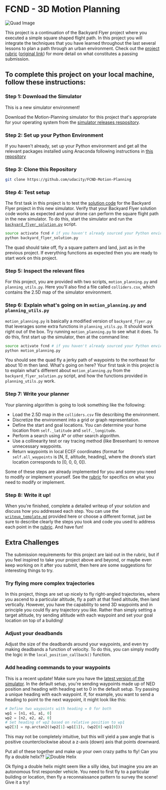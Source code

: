 # FCND - 3D Motion Planning
![Quad Image](./misc/enroute.png)

This project is a continuation of the Backyard Flyer project where you executed a simple square shaped flight path. 
In this project you will integrate the techniques that you have learned throughout the last several lessons to plan a
path through an urban environment. Check out the [project rubric](RUBRIC.md)
([original link](https://review.udacity.com/#!/rubrics/1534/view)) for more detail on what constitutes a
passing submission.

## To complete this project on your local machine, follow these instructions:
### Step 1: Download the Simulator
This is a new simulator environment!  

Download the Motion-Planning simulator for this project that's appropriate for your operating system from the 
[simulator releases respository](https://github.com/udacity/FCND-Simulator-Releases/releases).

### Step 2: Set up your Python Environment
If you haven't already, set up your Python environment and get all the relevant packages installed using Anaconda
following instructions in [this repository](https://github.com/udacity/FCND-Term1-Starter-Kit)

### Step 3: Clone this Repository
```sh
git clone https://github.com/udacity/FCND-Motion-Planning
```
### Step 4: Test setup
The first task in this project is to test the [solution code](https://github.com/udacity/FCND-Motion-Planning/blob/master/backyard_flyer_solution.py)
for the Backyard Flyer project in this new simulator. Verify that your Backyard Flyer solution code works as expected
and your drone can perform the square flight path in the new simulator. To do this, start the simulator and run the
[`backyard_flyer_solution.py`](https://github.com/udacity/FCND-Motion-Planning/blob/master/backyard_flyer_solution.py) script.

```sh
source activate fcnd # if you haven't already sourced your Python environment, do so now.
python backyard_flyer_solution.py
```
The quad should take off, fly a square pattern and land, just as in the previous project. If everything functions as
expected then you are ready to start work on this project. 

### Step 5: Inspect the relevant files
For this project, you are provided with two scripts, `motion_planning.py` and `planning_utils.py`. Here you'll also find
a file called `colliders.csv`, which contains the 2.5D map of the simulator environment. 

### Step 6: Explain what's going on in  `motion_planning.py` and `planning_utils.py`

`motion_planning.py` is basically a modified version of `backyard_flyer.py` that leverages some extra functions in
`planning_utils.py`. It should work right out of the box.  Try running `motion_planning.py` to see what it does. To do
this, first start up the simulator, then at the command line:
 
```sh
source activate fcnd # if you haven't already sourced your Python environment, do so now.
python motion_planning.py
```

You should see the quad fly a jerky path of waypoints to the northeast for about 10 m then land.  What's going on here?
Your first task in this project is to explain what's different about `motion_planning.py` from the
`backyard_flyer_solution.py` script, and how the functions provided in `planning_utils.py` work. 

### Step 7: Write your planner

Your planning algorithm is going to look something like the following:

- Load the 2.5D map in the `colliders.csv` file describing the environment.
- Discretize the environment into a grid or graph representation.
- Define the start and goal locations. You can determine your home location from `self._latitude` and `self._longitude`. 
- Perform a search using A* or other search algorithm. 
- Use a collinearity test or ray tracing method (like Bresenham) to remove unnecessary waypoints.
- Return waypoints in local ECEF coordinates (format for `self.all_waypoints` is [N, E, altitude, heading], where the
  drone’s start location corresponds to [0, 0, 0, 0]). 

Some of these steps are already implemented for you and some you need to modify or implement yourself.
See the [rubric](https://review.udacity.com/#!/rubrics/1534/view) for specifics on what you need to modify or implement.

### Step 8: Write it up!
When you're finished, complete a detailed writeup of your solution and discuss how you addressed each step. You can use
the [`writeup_template.md`](./writeup_template.md) provided here or choose a different format, just be sure to describe
clearly the steps you took and code you used to address each point in the [rubric](https://review.udacity.com/#!/rubrics/1534/view).
And have fun!

## Extra Challenges
The submission requirements for this project are laid out in the rubric, but if you feel inspired to take your project
above and beyond, or maybe even keep working on it after you submit, then here are some suggestions for interesting
things to try.

### Try flying more complex trajectories
In this project, things are set up nicely to fly right-angled trajectories, where you ascend to a particular altitude,
fly a path at that fixed altitude, then land vertically. However, you have the capability to send 3D waypoints and in
principle you could fly any trajectory you like. Rather than simply setting a target altitude, try sending altitude with
each waypoint and set your goal location on top of a building!

### Adjust your deadbands
Adjust the size of the deadbands around your waypoints, and even try making deadbands a function of velocity. 
To do this, you can simply modify the logic in the `local_position_callback()` function.

### Add heading commands to your waypoints
This is a recent update! Make sure you have the [latest version of the simulator](https://github.com/udacity/FCND-Simulator-Releases/releases).
In the default setup, you're sending waypoints made up of NED position and heading with heading set to 0 in the default
setup. Try passing a unique heading with each waypoint. If, for example, you want to send a heading to point to the next
waypoint, it might look like this:

```python
# Define two waypoints with heading = 0 for both
wp1 = [n1, e1, a1, 0]
wp2 = [n2, e2, a2, 0]
# Set heading of wp2 based on relative position to wp1
wp2[3] = np.arctan2((wp2[1]-wp1[1]), (wp2[0]-wp1[0]))
```

This may not be completely intuitive, but this will yield a yaw angle that is positive counterclockwise about a
z-axis (down) axis that points downward.

Put all of these together and make up your own crazy paths to fly! Can you fly a double helix?? 
![Double Helix](./misc/double_helix.gif)

Ok flying a double helix might seem like a silly idea, but imagine you are an autonomous first responder vehicle.
You need to first fly to a particular building or location, then fly a reconnaissance pattern to survey the scene!
Give it a try!

